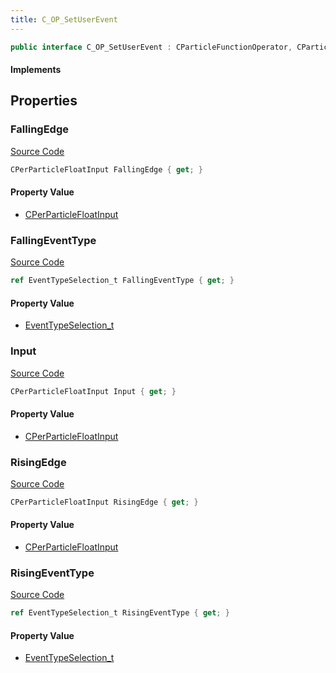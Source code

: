 ```yaml
---
title: C_OP_SetUserEvent
---
```


```csharp
public interface C_OP_SetUserEvent : CParticleFunctionOperator, CParticleFunction, ISchemaClass<CParticleFunction>, ISchemaClass<CParticleFunctionOperator>, ISchemaClass<C_OP_SetUserEvent>, ISchemaField, ISchemaClass, INativeHandle
```

#### Implements

## Properties

### FallingEdge

[Source Code](https://github.com/swiftly-solution/swiftlys2/blob/beta/managed/src/SwiftlyS2.Generated/Schemas/Interfaces/C_OP_SetUserEvent.cs#L22)

```csharp
CPerParticleFloatInput FallingEdge { get; }
```

#### Property Value

- [CPerParticleFloatInput](/docs/api/shared/schemadefinitions/cperparticlefloatinput)

### FallingEventType

[Source Code](https://github.com/swiftly-solution/swiftlys2/blob/beta/managed/src/SwiftlyS2.Generated/Schemas/Interfaces/C_OP_SetUserEvent.cs#L24)

```csharp
ref EventTypeSelection_t FallingEventType { get; }
```

#### Property Value

- [EventTypeSelection_t](/docs/api/shared/schemadefinitions/eventtypeselection_t)

### Input

[Source Code](https://github.com/swiftly-solution/swiftlys2/blob/beta/managed/src/SwiftlyS2.Generated/Schemas/Interfaces/C_OP_SetUserEvent.cs#L16)

```csharp
CPerParticleFloatInput Input { get; }
```

#### Property Value

- [CPerParticleFloatInput](/docs/api/shared/schemadefinitions/cperparticlefloatinput)

### RisingEdge

[Source Code](https://github.com/swiftly-solution/swiftlys2/blob/beta/managed/src/SwiftlyS2.Generated/Schemas/Interfaces/C_OP_SetUserEvent.cs#L18)

```csharp
CPerParticleFloatInput RisingEdge { get; }
```

#### Property Value

- [CPerParticleFloatInput](/docs/api/shared/schemadefinitions/cperparticlefloatinput)

### RisingEventType

[Source Code](https://github.com/swiftly-solution/swiftlys2/blob/beta/managed/src/SwiftlyS2.Generated/Schemas/Interfaces/C_OP_SetUserEvent.cs#L20)

```csharp
ref EventTypeSelection_t RisingEventType { get; }
```

#### Property Value

- [EventTypeSelection_t](/docs/api/shared/schemadefinitions/eventtypeselection_t)

